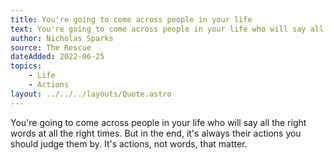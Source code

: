```yaml
---
title: You're going to come across people in your life
text: You're going to come across people in your life who will say all the right words at all the right times. But in the end, it's always their actions you should judge them by. It's actions, not words, that matter.
author: Nicholas Sparks
source: The Rescue
dateAdded: 2022-06-25
topics:
    - Life
    - Actions
layout: ../../../layouts/Quote.astro
---
```


You're going to come across people in your life who will say all the right words at all the right times. But in the end, it's always their actions you should judge them by. It's actions, not words, that matter.
